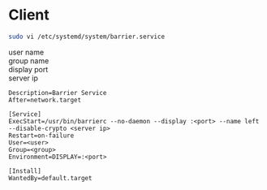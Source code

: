 # Client

```bash
sudo vi /etc/systemd/system/barrier.service
```
<user> user name  
<gorup> group name  
<port> display port  
<server ip> server ip  

```[Unit]
Description=Barrier Service
After=network.target

[Service]
ExecStart=/usr/bin/barrierc --no-daemon --display :<port> --name left --disable-crypto <server ip>
Restart=on-failure
User=<user>
Group=<group>
Environment=DISPLAY=:<port>

[Install]
WantedBy=default.target

```
